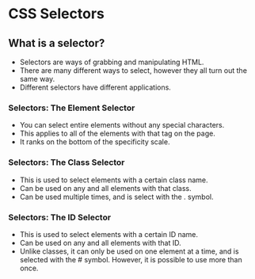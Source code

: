 # CSS Selectors

## What is a selector?

- Selectors are ways of grabbing and manipulating HTML.
- There are many different ways to select, however they all turn out the same way.
- Different selectors have different applications.

### Selectors: The Element Selector

- You can select entire elements without any special characters.
- This applies to all of the elements with that tag on the page.
- It ranks on the bottom of the specificity scale.

### Selectors: The Class Selector

- This is used to select elements with a certain class name.
- Can be used on any and all elements with that class.
- Can be used multiple times, and is select with the . symbol.

### Selectors: The ID Selector

- This is used to select elements with a certain ID name.
- Can be used on any and all elements with that ID.
- Unlike classes, it can only be used on one element at a time, and is selected with the # symbol. However, it is possible to use more than once.
